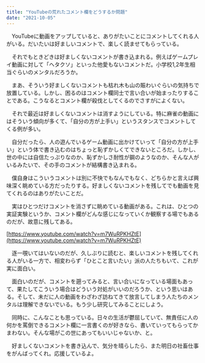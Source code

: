 ```yaml
---
title: "YouTubeの荒れたコメント欄をどうするか問題"
date: "2021-10-05"
---
```


　YouTubeに動画をアップしていると、ありがたいことにコメントしてくれる人がいる。だいたいは好ましいコメントで、楽しく読ませてもらっている。

　それでもときどきは好ましくないコメントが書き込まれる。例えばゲームプレイ動画に対して「ヘタクソ」といった他愛もないコメントだ。小学校1,2年生相当ぐらいのメンタルだろうか。

　まあ、そういう好ましくないコメントも枯れ木も山の賑わいぐらいの気持ちで放置している。しかし、困るのはコメント欄同士で言い合いが始まったりすることである。こうなるとコメント欄が殺伐としてくるのでさすがによくない。

　それで最近は好ましくないコメントは消すようにしている。特に麻雀の動画にはそういう傾向が多くて、「自分の方が上手い」というスタンスでコメントしてくる例が多い。

　自分だったら、人の遊んでいるゲーム動画に出かけていって「自分の方が上手い」という体で書き込むのはちょっと恥ずかしくてできないところだ。しかし、世の中には自信たっぷりなのか、恥ずかしさ耐性が鋼のようなのか、そんな人がいるみたいで、その手のコメントが結構書き込まれる。

　僕自身はこういうコメントは別に不快でもなんでもなく、どちらかと言えば興味深く眺めている方だったりする。好ましくないコメントを残してでも動画を見てくれるのはありがたいことだ。

　実はひとつだけコメントを消さずに眺めている動画がある。これは、ひとつの実証実験というか、コメント欄がどんな感じになっていくか観察する場でもあるのだが、故意に残してある。

[https://www.youtube.com/watch?v=m7WuRPKHZtE](https://www.youtube.com/watch?v=m7WuRPKHZtE)

　逐一覗いてはいないのだが、久しぶりに読むと、楽しいコメントを残してくれる人がいる一方で、相変わらず「ひとこと言いたい」派の人たちもいて、これが実に面白い。

　面白いのだが、コメントを遡ってみると、言い合いになっている場面もあって、果たしてこういう場合はどういう対処がいいのだろうか、という思いはある。そして、未だに人の動画をわざわざ訪ねてきて放言してしまう人たちのメンタルは理解できないでいる。もう少し研究してみることにしよう。

　同時に、こんなことも思っている。日々の生活が鬱屈していて、無責任に人の何かを罵倒できるコメント欄に一言書くのが好きなら、書いていってもらってかまわない。そんな場がこの世にあってもいいじゃないか、と。

　好ましくないコメントを書き込んで、気分を晴らしたら、また明日の社畜仕事をがんばってくれ。応援しているよ。
